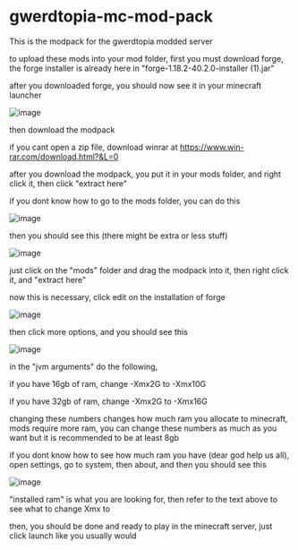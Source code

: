 # gwerdtopia-mc-mod-pack
This is the modpack for the gwerdtopia modded server

to upload these mods into your mod folder, first you must download forge, the forge installer is already here in "forge-1.18.2-40.2.0-installer (1).jar"



after you downloaded forge, you should now see it in your minecraft launcher





![image](https://user-images.githubusercontent.com/124338615/216528858-f0cadf1d-4364-4fce-9c9b-3838df912c78.png)




then download the modpack

if you cant open a zip file, download winrar at https://www.win-rar.com/download.html?&L=0

after you download the modpack, you put it in your mods folder, and right click it, then click "extract here"

if you dont know how to go to the mods folder, you can do this 

![image](https://user-images.githubusercontent.com/124338615/216529642-4d863dcd-5e47-4345-8f0d-f2974efb433d.png)


then you should see this (there might be extra or less stuff)

![image](https://user-images.githubusercontent.com/124338615/216529732-e584230f-6d70-43ce-9ca0-4b98caef2380.png)

just click on the "mods" folder and drag the modpack into it, then right click it, and "extract here"

now this is necessary, click edit on the installation of forge

![image](https://user-images.githubusercontent.com/124338615/216530177-a9a8f3d6-babd-47c1-91e1-93e30dd993ee.png)


then click more options, and you should see this

![image](https://user-images.githubusercontent.com/124338615/216530276-59ffaeef-f435-4ad9-9c74-29c7e370af77.png)


in the "jvm arguments" do the following,

if you have 16gb of ram, change -Xmx2G to -Xmx10G

if you have 32gb of ram, change -Xmx2G to -Xmx16G

changing these numbers changes how much ram you allocate to minecraft, mods require more ram, you can change these numbers as much as you want but it is recommended to be at least 8gb 


if you dont know how to see how much ram you have (dear god help us all), open settings, go to system, then about, and then you should see this 

![image](https://user-images.githubusercontent.com/124338615/216531097-d5944bf8-44ad-4627-b734-6f7018d022b6.png)

"installed ram" is what you are looking for, then refer to the text above to see what to change Xmx to


then, you should be done and ready to play in the minecraft server, just click launch like you usually would 
